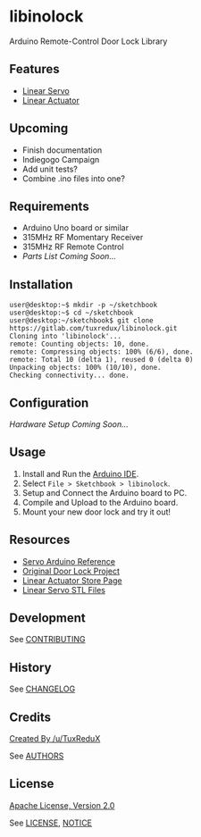# libinolock

Arduino Remote-Control Door Lock Library


## Features

 - [Linear Servo](linearServo/linearServo.ino)
 - [Linear Actuator](linearServo/linearActuator.ino)


## Upcoming

 - Finish documentation
 - Indiegogo Campaign
 - Add unit tests?
 - Combine .ino files into one?


## Requirements

 - Arduino Uno board or similar
 - 315MHz RF Momentary Receiver
 - 315MHz RF Remote Control
 - *Parts List Coming Soon...*


## Installation

    user@desktop:~$ mkdir -p ~/sketchbook
    user@desktop:~$ cd ~/sketchbook
    user@desktop:~/sketchbook$ git clone https://gitlab.com/tuxredux/libinolock.git
    Cloning into 'libinolock'...
    remote: Counting objects: 10, done.
    remote: Compressing objects: 100% (6/6), done.
    remote: Total 10 (delta 1), reused 0 (delta 0)
    Unpacking objects: 100% (10/10), done.
    Checking connectivity... done.


## Configuration

*Hardware Setup Coming Soon...*


## Usage

 1. Install and Run the [Arduino IDE](https://www.arduino.cc/en/Main/Software).
 2. Select `File > Sketchbook > libinolock`.
 3. Setup and Connect the Arduino board to PC.
 4. Compile and Upload to the Arduino board.
 5. Mount your new door lock and try it out!


## Resources

 - [Servo Arduino Reference](https://www.arduino.cc/en/Reference/Servo)
 - [Original Door Lock Project](http://www.therpf.com/showthread.php?t=245997)
 - [Linear Actuator Store Page](http://www.actuonix.com/L12_R_Linear_Servo_For_Radio_Control_p/l12-r.htm)
 - [Linear Servo STL Files](https://github.com/tscha70/3DPrinterSTLFiles/tree/master/Proton%20Rev%202%20-%20Easter%20Edition)


## Development

See [CONTRIBUTING](CONTRIBUTING.md)


## History

See [CHANGELOG](CHANGELOG.md)


## Credits

[Created By /u/TuxReduX](https://gitlab.com/u/tuxredux/projects)

See [AUTHORS](AUTHORS.md)


## License

[Apache License, Version 2.0](https://www.apache.org/licenses/LICENSE-2.0)

See [LICENSE](LICENSE), [NOTICE](NOTICE)
